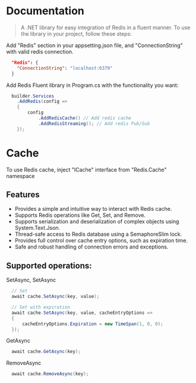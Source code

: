 Documentation
==========================

> A .NET library for easy integration of Redis in a fluent manner.
> To use the library in your project, follow these steps:

Add "Redis" section in your appsetting.json file, and "ConnectionString" with valid redis connection.

```json
  "Redis": {
    "ConnectionString": "localhost:6379"
  }
```

Add Redis Fluent library in Program.cs with the functionality you want:
```C#
  builder.Services
    .AddRedis(config =>
    {
        config
            .AddRedisCache() // Add redis cache
            .AddRedisStreaming(); // Add redis Pub/Sub
    });
```


# Cache
To use Redis cache, inject "ICache" interface from "Redis.Cache" namespace

## Features
 - Provides a simple and intuitive way to interact with Redis cache.
 - Supports Redis operations like Get, Set, and Remove.
 - Supports serialization and deserialization of complex objects using System.Text.Json.
 - Thread-safe access to Redis database using a SemaphoreSlim lock.
 - Provides full control over cache entry options, such as expiration time.
 - Safe and robust handling of connection errors and exceptions.

## Supported operations:

SetAsync, SetAsync<T>
```C#
  // Set
  await cache.SetAsync(key, value);

  // Set with expiration
  await cache.SetAsync(key, value, cacheEntryOptions =>
  {
      cacheEntryOptions.Expiration = new TimeSpan(1, 0, 0);
  });
```

GetAsync
```C#
  await cache.GetAsync(key);
```

RemoveAsync
```C#
  await cache.RemoveAsync(key);
```

